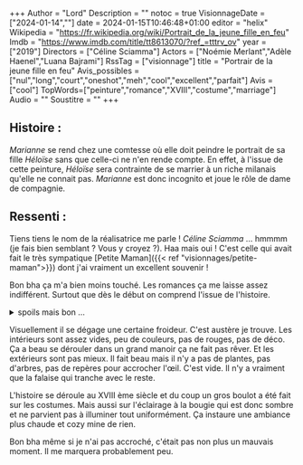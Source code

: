 +++
Author = "Lord"
Description = ""
notoc = true
VisionnageDate = ["2024-01-14",""]
date = 2024-01-15T10:46:48+01:00
editor = "helix"
Wikipedia = "https://fr.wikipedia.org/wiki/Portrait_de_la_jeune_fille_en_feu"
Imdb = "https://www.imdb.com/title/tt8613070/?ref_=tttrv_ov"
year = ["2019"]
Directors = ["Céline Sciamma"]
Actors = ["Noémie Merlant","Adèle Haenel","Luana Bajrami"]
RssTag = ["visionnage"]
title = "Portrair de la jeune fille en feu"
Avis_possibles = ["nul","long","court","oneshot","meh","cool","excellent","parfait"]
Avis = ["cool"] 
TopWords=["peinture","romance","XVIII","costume","marriage"]
Audio = ""
Soustitre = ""
+++
## Histoire : 
*Marianne* se rend chez une comtesse où elle doit peindre le portrait de sa fille *Héloïse* sans que celle-ci ne n'en rende compte.
En effet, à l'issue de cette peinture, *Héloïse* sera contrainte de se marrier à un riche milanais qu'elle ne connait pas.
*Marianne* est donc incognito et joue le rôle de dame de compagnie.

## Ressenti :
Tiens tiens le nom de la réalisatrice me parle !
*Céline Sciamma* … hmmmm (je fais bien semblant ? Vous y croyez ?).
Haa mais oui !
C'est celle qui avait fait le très sympatique [Petite Maman]({{< ref "visionnages/petite-maman">}}) dont j'ai vraiment un excellent souvenir !

Bon bha ça m'a bien moins touché.
Les romances ça me laisse assez indifférent.
Surtout que dès le début on comprend l'issue de l'histoire.

<details><summary>spoils mais bon …</summary>

Toute l'intrigue se déroule dans un flashback.
*Marianne* donne un cours de peinture quand quelqu'un sort un tableau qui la déstabilise.
Hop retour arrière.

Bon bha on comprend qu'elle a un très fort affect pour cette toile.
Elle est triste, ça s'est donc mal fini.
Voilà elle nous spoil tout !

Bon à moi de vous dévoiler la suite.
Elles tombent amoureuses l'une de l'autre.
Mais elles savent qu'elles n'ont aucun avenir, le marriage est sur les rails.

C'est dommage d'avoir démarré le film de la sorte je trouve.
On sait du coup qu'elles ne finissent pas ensemble et donc … bha … oui ça spoil le truc quoi.
Je ne me suis pas dit : "et si en fait elles se mettaient en couple et annulaient le marriage ?"
D'un autre côté, en sachant que la destination serait pas intéressante, je me suis laissé aller à profiter du voyage.

</details>

Visuellement il se dégage une certaine froideur.
C'est austère je trouve.
Les intérieurs sont assez vides, peu de couleurs, pas de rouges, pas de déco.
Ça a beau se dérouler dans un grand manoir ça ne fait pas rêver.
Et les extérieurs sont pas mieux.
Il fait beau mais il n'y a pas de plantes, pas d'arbres, pas de repères pour accrocher l'œil.
C'est vide.
Il n'y a vraiment que la falaise qui tranche avec le reste.

L'histoire se déroule au XVIII ème siècle et du coup un gros boulot a été fait sur les costumes.
Mais aussi sur l'éclairage à la bougie qui est donc sombre et ne parvient pas à illuminer tout uniformément.
Ça instaure une ambiance plus chaude et cozy mine de rien.

Bon bha même si je n'ai pas accroché, c'était pas non plus un mauvais moment.
Il me marquera probablement peu.
